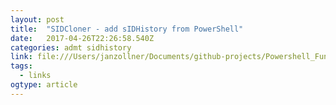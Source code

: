 ```yaml
---
layout: post 
title:  "SIDCloner - add sIDHistory from PowerShell" 
date:   2017-04-26T22:26:58.540Z 
categories: admt sidhistory 
link: file:///Users/janzollner/Documents/github-projects/Powershell_Functions/sidcloner/SIDCloner%20-%20add%20sIDHistory%20from%20PowerShell/description.html 
tags:
  - links
ogtype: article 
---
```


